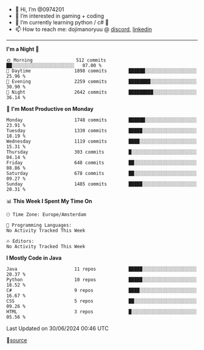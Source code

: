 - 👋 Hi, I’m @0974201
- 👀 I’m interested in gaming + coding
- 🌱 I’m currently learning python / c# 🐍
- 📫 How to reach me: dojimanoryuu @ [discord](https://discord.com "please let me know that you found me on github"), [linkedin](https://www.linkedin.com/in/sonprakiki/)  

<!---
0974201/0974201 is a ✨ special ✨ repository because its `README.md` (this file) appears on your GitHub profile.
You can click the Preview link to take a look at your changes.
--->

----
<!--START_SECTION:waka-->
**I'm a Night 🦉** 

```text
🌞 Morning                512 commits         ██░░░░░░░░░░░░░░░░░░░░░░░   07.00 % 
🌆 Daytime                1898 commits        ██████░░░░░░░░░░░░░░░░░░░   25.96 % 
🌃 Evening                2259 commits        ████████░░░░░░░░░░░░░░░░░   30.90 % 
🌙 Night                  2642 commits        █████████░░░░░░░░░░░░░░░░   36.14 % 
```
📅 **I'm Most Productive on Monday** 

```text
Monday                   1748 commits        ██████░░░░░░░░░░░░░░░░░░░   23.91 % 
Tuesday                  1330 commits        █████░░░░░░░░░░░░░░░░░░░░   18.19 % 
Wednesday                1119 commits        ████░░░░░░░░░░░░░░░░░░░░░   15.31 % 
Thursday                 303 commits         █░░░░░░░░░░░░░░░░░░░░░░░░   04.14 % 
Friday                   648 commits         ██░░░░░░░░░░░░░░░░░░░░░░░   08.86 % 
Saturday                 678 commits         ██░░░░░░░░░░░░░░░░░░░░░░░   09.27 % 
Sunday                   1485 commits        █████░░░░░░░░░░░░░░░░░░░░   20.31 % 
```


📊 **This Week I Spent My Time On** 

```text
🕑︎ Time Zone: Europe/Amsterdam

💬 Programming Languages: 
No Activity Tracked This Week

🔥 Editors: 
No Activity Tracked This Week
```

**I Mostly Code in Java** 

```text
Java                     11 repos            █████░░░░░░░░░░░░░░░░░░░░   20.37 % 
Python                   10 repos            █████░░░░░░░░░░░░░░░░░░░░   18.52 % 
C#                       9 repos             ████░░░░░░░░░░░░░░░░░░░░░   16.67 % 
CSS                      5 repos             ██░░░░░░░░░░░░░░░░░░░░░░░   09.26 % 
HTML                     3 repos             █░░░░░░░░░░░░░░░░░░░░░░░░   05.56 % 
```




 Last Updated on 30/06/2024 00:46 UTC
<!--END_SECTION:waka-->
🔗[source](https://github.com/anmol098/waka-readme-stats/)
